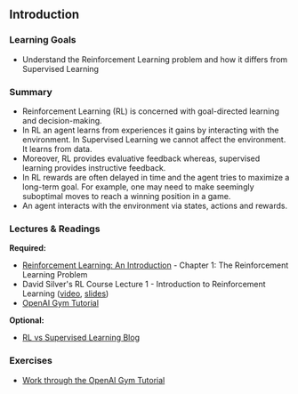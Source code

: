 ## Introduction

### Learning Goals

- Understand the Reinforcement Learning problem and how it differs from Supervised Learning


### Summary

- Reinforcement Learning (RL) is concerned with goal-directed learning and decision-making.
- In RL an agent learns from experiences it gains by interacting with the environment. In Supervised Learning we cannot affect the environment. It learns from data.
- Moreover, RL provides evaluative feedback whereas, supervised learning provides instructive feedback.
- In RL rewards are often delayed in time and the agent tries to maximize a long-term goal. For example, one may need to make seemingly suboptimal moves to reach a winning position in a game.
- An agent interacts with the environment via states, actions and rewards.


### Lectures & Readings

**Required:**

- [Reinforcement Learning: An Introduction](http://incompleteideas.net/book/RLbook2018.pdf) - Chapter 1: The Reinforcement Learning Problem
- David Silver's RL Course Lecture 1 - Introduction to Reinforcement Learning ([video](https://www.youtube.com/watch?v=2pWv7GOvuf0), [slides](https://www.davidsilver.uk/wp-content/uploads/2020/03/intro_RL.pdf))
- [OpenAI Gym Tutorial](https://gym.openai.com/docs)


**Optional:**
- [RL vs Supervised Learning Blog](https://www.quora.com/What-is-the-difference-between-supervised-learning-and-reinforcement-learning)


### Exercises

- [Work through the OpenAI Gym Tutorial](https://gym.openai.com/docs)
